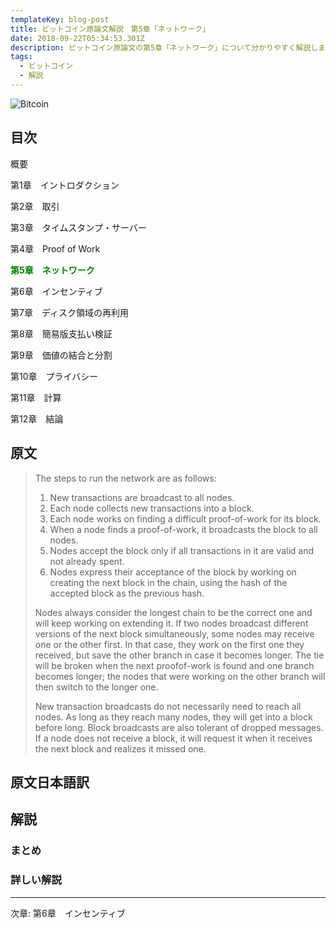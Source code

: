 ```yaml
---
templateKey: blog-post
title: ビットコイン原論文解説　第5章「ネットワーク」
date: 2018-09-22T05:34:53.301Z
description: ビットコイン原論文の第5章「ネットワーク」について分かりやすく解説します。
tags:
  - ビットコイン
  - 解説
---
```

![Bitcoin](/img/bitcoin-header.jpg)

## 目次

概要

第1章　イントロダクション

第2章　取引

第3章　タイムスタンプ・サーバー

第4章　Proof of Work

**<font color="Green">第5章　ネットワーク</font>**

第6章　インセンティブ

第7章　ディスク領域の再利用

第8章　簡易版支払い検証

第9章　価値の結合と分割

第10章　プライバシー

第11章　計算

第12章　結論

## 原文
> The steps to run the network are as follows:
> 1) New transactions are broadcast to all nodes.
> 2) Each node collects new transactions into a block.
> 3) Each node works on finding a difficult proof-of-work for its block.
> 4) When a node finds a proof-of-work, it broadcasts the block to all nodes.
> 5) Nodes accept the block only if all transactions in it are valid and not already spent.
> 6) Nodes express their acceptance of the block by working on creating the next block in the chain, using the hash of the accepted block as the previous hash.
>
> Nodes always consider the longest chain to be the correct one and will keep working on extending it. If two nodes broadcast different versions of the next block simultaneously, some nodes may receive one or the other first. In that case, they work on the first one they received, but save the other branch in case it becomes longer. The tie will be broken when the next proofof-work is found and one branch becomes longer; the nodes that were working on the other branch will then switch to the longer one.
>
> New transaction broadcasts do not necessarily need to reach all nodes. As long as they reach many nodes, they will get into a block before long. Block broadcasts are also tolerant of dropped messages. If a node does not receive a block, it will request it when it receives the next block and realizes it missed one.

## 原文日本語訳



## 解説

### まとめ



### 詳しい解説



<hr>
次章: 第6章　インセンティブ
